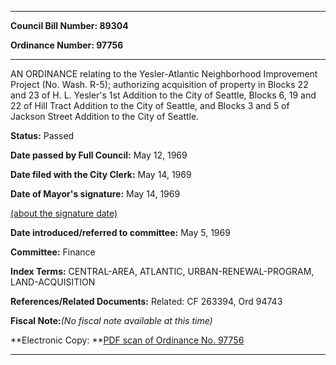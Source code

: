 

********

**Council Bill Number: 89304**
   
**Ordinance Number: 97756**
********

 AN ORDINANCE relating to the Yesler-Atlantic Neighborhood Improvement Project (No. Wash. R-5); authorizing acquisition of property in Blocks 22 and 23 of H. L. Yesler's 1st Addition to the City of Seattle, Blocks 6, 19 and 22 of Hill Tract Addition to the City of Seattle, and Blocks 3 and 5 of Jackson Street Addition to the City of Seattle.

**Status:** Passed
   
**Date passed by Full Council:** May 12, 1969
   
**Date filed with the City Clerk:** May 14, 1969
   
**Date of Mayor's signature:** May 14, 1969
   
[(about the signature date)](/~public/approvaldate.htm)
   
   
   
**Date introduced/referred to committee:** May 5, 1969
   
**Committee:** Finance
   
   
**Index Terms:** CENTRAL-AREA, ATLANTIC, URBAN-RENEWAL-PROGRAM, LAND-ACQUISITION

**References/Related Documents:** Related: CF 263394, Ord 94743

**Fiscal Note:**_(No fiscal note available at this time)_

**Electronic Copy: **[PDF scan of Ordinance No. 97756](/~archives/Ordinances/Ord_97756.pdf)

********

